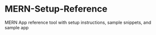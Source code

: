# MERN-Setup-Reference
MERN App reference tool with setup instructions, sample snippets, and sample app
